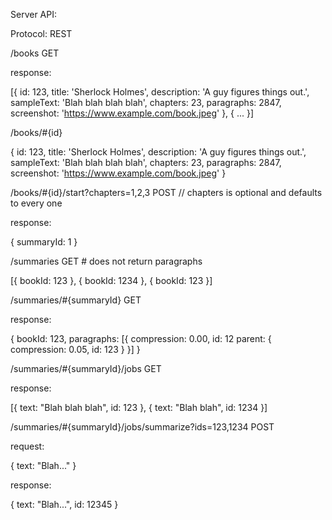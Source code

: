 Server API:

Protocol: REST

/books GET

response:

[{
  id: 123,
  title: 'Sherlock Holmes',
  description: 'A guy figures things out.',
  sampleText: 'Blah blah blah blah',
  chapters: 23,
  paragraphs: 2847,
  screenshot: 'https://www.example.com/book.jpeg'
}, {
  ...
}]

/books/#{id}

{
  id: 123,
  title: 'Sherlock Holmes',
  description: 'A guy figures things out.',
  sampleText: 'Blah blah blah blah',
  chapters: 23,
  paragraphs: 2847,
  screenshot: 'https://www.example.com/book.jpeg'
}

/books/#{id}/start?chapters=1,2,3 POST // chapters is optional and defaults to every one

response: 

{
  summaryId: 1
}

/summaries GET # does not return paragraphs

[{
  bookId: 123
}, {
  bookId: 1234
}, {
  bookId: 123
}]

/summaries/#{summaryId} GET

response:

{
  bookId: 123, 
  paragraphs: [{
    compression: 0.00,
    id: 12
    parent: {
      compression: 0.05,
      id: 123
    }
  }]
}

/summaries/#{summaryId}/jobs GET

response:

[{
  text: "Blah blah blah",
  id: 123
}, {
  text: "Blah blah",
  id: 1234
}]

/summaries/#{summaryId}/jobs/summarize?ids=123,1234 POST

request:

{
  text: "Blah..."
}

response: 

{
  text: "Blah...",
  id: 12345
}



